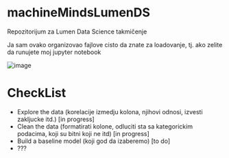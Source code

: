 # machineMindsLumenDS
Repozitorijum za Lumen Data Science takmičenje

Ja sam ovako organizovao fajlove cisto da znate za loadovanje, tj. ako zelite da runujete moj jupyter notebook

![image](https://github.com/pipstur/machineMindsLumenDS/assets/95634547/28a5a587-bf88-4128-bf97-e4b297016e87)

# CheckList
- Explore the data (korelacije izmedju kolona, njihovi odnosi, izvesti zakljucke itd.) [in progress]
- Clean the data (formatirati kolone, odluciti sta sa kategorickim podacima, koji su bitni koji ne itd) [in progress]
- Build a baseline model (koji god da izaberemo) [to do]
- ???
